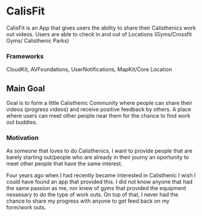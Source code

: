 # CalisFit

CalisFit is an App that gives users the ability to share their Calisthenics work out videos. Users are able to check in and out of Locations (Gyms/Crossfit Gyms/ Calisthenic Parks) 

### Frameworks
CloudKit,
AVFoundations,
UserNotifications,
MapKit/Core Location

## Main Goal

Goal is to form a little Calisthenic Community where people can share their videos (progress videos) and receive positive feedback by others. A place where users  can meet other people near them for the chance to find work out buddies. 


### Motivation 
As someone that loves to do Calisthenics, I want to provide people that are barely starting out/people who are already in their journy an oportunity to meet other people that have the same interest. 

Four years ago when I had recently became interested in Calisthenic I wish I could have found an app that provided this. I did not know anyone that had the same passion as me, nor knew of gyms that provided the equipment nessesary to do the type of work outs. On top of that, I never had the chance to share my progress with anyone to get feed back on my form/work outs. 
